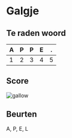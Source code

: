 # Galgje

## Te raden woord

|A|P|P|E|.|
|-|-|-|-|-|
|1|2|3|4|5|

## Score
![gallow](./images/1.png)

## Beurten
A, P, E, L